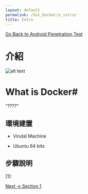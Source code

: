 ```yaml
---
layout: default
permalink: /Vul_Docker/v_intro/
title: Intro
---
```

[Go Back to Android Penetration Test](https://liuelves.github.io/Vul_Docker/)

# 介紹 #

![alt text]( "Cube")

# What is Docker#

“????"

## 環境建置 ##

* Virutal Machine	
	
	
* Ubuntu 64 bits


## 步驟說明 ##


[1]:

[Next -> Section 1](https://liuelves.github.io/Vul_Docker/section1)

